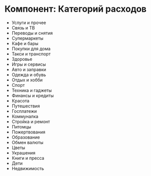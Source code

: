 # Компонент: Категорий расходов

- Услуги и прочее
- Связь и ТВ
- Переводы и снятия
- Супермаркеты
- Кафе и бары
- Покупки для дома
- Такси и транспорт
- Здоровье
- Игры и сервисы
- Авто и заправки
- Одежда и обувь
- Отдых и хобби
- Спорт
- Техника и гаджеты
- Финансы и кредиты
- Красота
- Путешествия
- Госплатежи
- Коммуналка
- Стройка и ремонт
- Питомцы
- Пожертвования
- Образование
- Обмен валюты
- Цветы
- Украшения
- Книги и пресса
- Дети
- Недвижимость